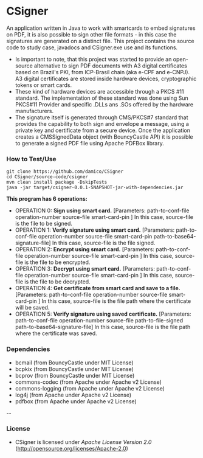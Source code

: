 # CSigner

An application written in Java to work with smartcards to embed signatures on PDF, it is also possible to sign other file formats - in this case the signatures are generated on a distinct file.
This project contains the source code to study case, javadocs and CSigner.exe use and its functions.
- Is important to note, that this project was started to provide an open-source alternative to sign PDF documents with A3 digital certificates based on Brazil's PKI, from ICP-Brasil chain (aka e-CPF and e-CNPJ). A3 digital certificates are stored inside hardware devices, cryptographic tokens or smart cards.
- These kind of hardware devices are accessible through a PKCS #11 standard. The implementation of these standard was done using Sun PKCS#11 Provider and specific .DLLs ans .SOs offered by the hardware manufacturers.
- The signature itself is generated through CMS/PKCS#7 standard that provides the capability to both sign and envelope a message, using a private key and certificate from a secure device. Once the application creates a CMSSignedData object (with BouncyCastle API) it is possible to generate a signed PDF file using Apache PDFBox library.

### How to Test/Use

```
git clone https://github.com/damico/CSigner
cd CSigner/source-code/csigner
mvn clean install package -DskipTests
java -jar target/csigner-0.0.1-SNAPSHOT-jar-with-dependencies.jar
```
**This program has 6 operations:**

- OPERATION 0: **Sign using smart card.** [Parameters: path-to-conf-file operation-number source-file smart-card-pin ] In this case, source-file is the file to be signed.
- OPERATION 1: **Verify signature using smart card.** [Parameters: path-to-conf-file operation-number source-file smart-card-pin path-to-base64-signature-file] In this case, source-file is the file signed.
- OPERATION 2: **Encrypt using smart card.** [Parameters: path-to-conf-file operation-number source-file smart-card-pin ] In this case, source-file is the file to be encrypted.
- OPERATION 3: **Decrypt using smart card.** [Parameters: path-to-conf-file operation-number source-file smart-card-pin ] In this case, source-file is the file to be decrypted.
- OPERATION 4: **Get certificate from smart card and save to a file.** [Parameters: path-to-conf-file operation-number source-file smart-card-pin ] In this case, source-file is the file path where the certificate will be saved.
- OPERATION 5: **Verify signature using saved certificate.** [Parameters: path-to-conf-file operation-number source-file path-to-file-signed path-to-base64-signature-file] In this case, source-file is the file path where the certificate was saved.

### Dependencies
- bcmail (from BouncyCastle under MIT License)
- bcpkix (from BouncyCastle under MIT License)
- bcprov (from BouncyCastle under MIT License)
- commons-codec (from Apache under Apache v2 License)
- commons-logging (from Apache under Apache v2 License)
- log4j (from Apache under Apache v2 License)
- pdfbox (from Apache under Apache v2 License)

--

### License

- CSigner is licensed under *Apache License Version 2.0* (http://opensource.org/licenses/Apache-2.0)
